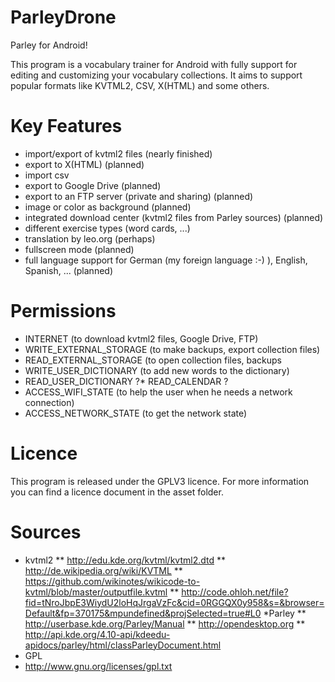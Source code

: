 ParleyDrone
===========
Parley for Android!

This program is a vocabulary trainer for Android with fully support for editing and customizing your vocabulary collections.
It aims to support popular formats like KVTML2, CSV, X(HTML) and some others.

# Key Features
* import/export of kvtml2 files (nearly finished)
* export to X(HTML) (planned)
* import csv
* export to Google Drive (planned)
* export to an FTP server (private and sharing) (planned)
* image or color as background (planned)
* integrated download center (kvtml2 files from Parley sources) (planned)
* different exercise types (word cards, ...)
* translation by leo.org (perhaps)
* fullscreen mode (planned)
* full language support for German (my foreign language :-) ), English, Spanish, ... (planned)

# Permissions
* INTERNET
(to download kvtml2 files, Google Drive, FTP)
* WRITE_EXTERNAL_STORAGE
(to make backups, export collection files)
* READ_EXTERNAL_STORAGE
(to open collection files, backups
* WRITE_USER_DICTIONARY
(to add new words to the dictionary)
* READ_USER_DICTIONARY
?* READ_CALENDAR ?
* ACCESS_WIFI_STATE
(to help the user when he needs a network connection)
* ACCESS_NETWORK_STATE
(to get the network state)

# Licence
This program is released under the GPLV3 licence.
For more information you can find a licence document in the asset folder.

# Sources
* kvtml2
** http://edu.kde.org/kvtml/kvtml2.dtd
** http://de.wikipedia.org/wiki/KVTML
** https://github.com/wikinotes/wikicode-to-kvtml/blob/master/outputfile.kvtml
** http://code.ohloh.net/file?fid=tNroJbpE3WiydU2loHqJrgaVzFc&cid=0RGGQX0y958&s=&browser=Default&fp=370175&mpundefined&projSelected=true#L0
*Parley
** http://userbase.kde.org/Parley/Manual
** http://opendesktop.org
** http://api.kde.org/4.10-api/kdeedu-apidocs/parley/html/classParleyDocument.html
* GPL
* http://www.gnu.org/licenses/gpl.txt
